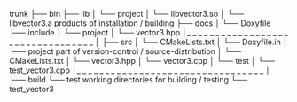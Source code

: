 trunk
├── bin
├── lib
│   └── project
│       └── libvector3.so
│       └── libvector3.a        products of installation / building
├── docs
│   └── Doxyfile
├── include
│   └── project
│       └── vector3.hpp
│_ _ _ _ _ _ _ _ _ _ _ _ _ _ _ _ _ _ _ _ _ _ _ _ _ _ _ _ _ _ _ _ _
│
├── src
│   └── CMakeLists.txt
│   └── Doxyfile.in
│   └── project                 part of version-control / source-distribution
│       └── CMakeLists.txt
│       └── vector3.hpp
│       └── vector3.cpp
│       └── test
│           └── test_vector3.cpp
│_ _ _ _ _ _ _ _ _ _ _ _ _ _ _ _ _ _ _ _ _ _ _ _ _ _ _ _ _ _ _ _ _
│
├── build
└── test                        working directories for building / testing
└── test_vector3